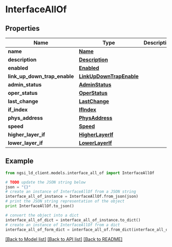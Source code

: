 # InterfaceAllOf


## Properties
Name | Type | Description | Notes
------------ | ------------- | ------------- | -------------
**name** | [**Name**](Name.md) |  | [optional] 
**description** | [**Description**](Description.md) |  | [optional] 
**enabled** | [**Enabled**](Enabled.md) |  | [optional] 
**link_up_down_trap_enable** | [**LinkUpDownTrapEnable**](LinkUpDownTrapEnable.md) |  | [optional] 
**admin_status** | [**AdminStatus**](AdminStatus.md) |  | [optional] 
**oper_status** | [**OperStatus**](OperStatus.md) |  | [optional] 
**last_change** | [**LastChange**](LastChange.md) |  | [optional] 
**if_index** | [**IfIndex**](IfIndex.md) |  | [optional] 
**phys_address** | [**PhysAddress**](PhysAddress.md) |  | [optional] 
**speed** | [**Speed**](Speed.md) |  | [optional] 
**higher_layer_if** | [**HigherLayerIf**](HigherLayerIf.md) |  | [optional] 
**lower_layer_if** | [**LowerLayerIf**](LowerLayerIf.md) |  | [optional] 

## Example

```python
from ngsi_ld_client.models.interface_all_of import InterfaceAllOf

# TODO update the JSON string below
json = "{}"
# create an instance of InterfaceAllOf from a JSON string
interface_all_of_instance = InterfaceAllOf.from_json(json)
# print the JSON string representation of the object
print InterfaceAllOf.to_json()

# convert the object into a dict
interface_all_of_dict = interface_all_of_instance.to_dict()
# create an instance of InterfaceAllOf from a dict
interface_all_of_form_dict = interface_all_of.from_dict(interface_all_of_dict)
```
[[Back to Model list]](../README.md#documentation-for-models) [[Back to API list]](../README.md#documentation-for-api-endpoints) [[Back to README]](../README.md)


